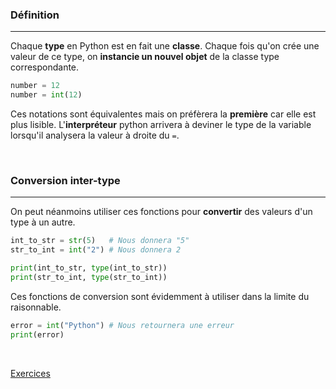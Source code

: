 ### Définition
---

Chaque **type** en Python est en fait une **classe**. Chaque fois qu'on crée une valeur de ce type, on **instancie un nouvel objet** de la classe type correspondante.

```python
number = 12
number = int(12)
```

Ces notations sont équivalentes mais on préfèrera la **première** car elle est plus lisible. L'**interpréteur** python arrivera à deviner le type de la variable lorsqu'il analysera la valeur à droite du `=`.

<br>

### Conversion inter-type
---

On peut néanmoins utiliser ces fonctions pour **convertir** des valeurs d'un type à un autre.

```python
int_to_str = str(5)   # Nous donnera "5"
str_to_int = int("2") # Nous donnera 2

print(int_to_str, type(int_to_str))
print(str_to_int, type(str_to_int))
```

Ces fonctions de conversion sont évidemment à utiliser dans la limite du raisonnable.

```python
error = int("Python") # Nous retournera une erreur
print(error)
```

<br>

[Exercices](Exercices%20-%205.%20Les%20types.md)
